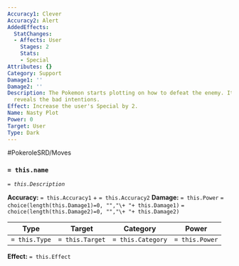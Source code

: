 ```yaml
---
Accuracy1: Clever
Accuracy2: Alert
AddedEffects:
  StatChanges:
  - Affects: User
    Stages: 2
    Stats:
    - Special
Attributes: {}
Category: Support
Damage1: ''
Damage2: ''
Description: The Pokemon starts plotting on how to defeat the enemy. Its evil laugh
  reveals the bad intentions.
Effect: Increase the user's Special by 2.
Name: Nasty Plot
Power: 0
Target: User
Type: Dark
---
```


#PokeroleSRD/Moves

### `= this.name`
*`= this.Description`*

**Accuracy:** `= this.Accuracy1` + `= this.Accuracy2`
**Damage:** `= this.Power` `= choice(length(this.Damage1)=0, "","\+ "+ this.Damage1)` `= choice(length(this.Damage2)=0, "","\+ "+ this.Damage2)`

| Type          | Target          | Category          | Power          |
| ------------- | --------------- | ----------------  | -------------- |
| `= this.Type` | `= this.Target` | `= this.Category` | `= this.Power` | 

**Effect:** `= this.Effect`